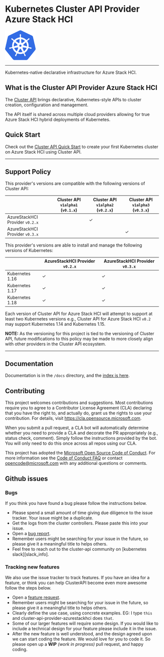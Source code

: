 # Kubernetes Cluster API Provider Azure Stack HCI

<img src="https://github.com/kubernetes/kubernetes/raw/master/logo/logo.png"  width="100">

------

Kubernetes-native declarative infrastructure for Azure Stack HCI.

## What is the Cluster API Provider Azure Stack HCI

The [Cluster API][cluster_api] brings declarative, Kubernetes-style APIs to cluster creation, configuration and management.

The API itself is shared across multiple cloud providers allowing for true Azure Stack HCI
hybrid deployments of Kubernetes.

## Quick Start

Check out the [Cluster API Quick Start][quickstart] to create your first Kubernetes cluster on Azure Stack HCI using Cluster API.

---

## Support Policy

This provider's versions are compatible with the following versions of Cluster API:

|  | Cluster API `v1alpha1` (`v0.1.x`) | Cluster API `v1alpha2` (`v0.2.x`) | Cluster API `v1alpha3` (`v0.3.x`) |
|---|---|---|---|
|AzureStackHCI Provider `v0.2.x` |  | ✓ |  |
|AzureStackHCI Provider `v0.3.x` |  |  | ✓ |

This provider's versions are able to install and manage the following versions of Kubernetes:

|  | AzureStackHCI Provider `v0.2.x` | AzureStackHCI Provider `v0.3.x`
|---|---|---|
| Kubernetes 1.16 | ✓ | ✓ |
| Kubernetes 1.17 | ✓ | ✓ |
| Kubernetes 1.18 | ✓ | ✓ |


Each version of Cluster API for Azure Stack HCI will attempt to support at least two Kubernetes versions e.g., Cluster API for Azure Stack HCI `v0.2` may support Kubernetes 1.14 and Kubernetes 1.15.

**NOTE:** As the versioning for this project is tied to the versioning of Cluster API, future modifications to this policy may be made to more closely align with other providers in the Cluster API ecosystem.

---

## Documentation

Documentation is in the `/docs` directory, and the [index is here](docs/README.md).

## Contributing

This project welcomes contributions and suggestions.  Most contributions require you to agree to a
Contributor License Agreement (CLA) declaring that you have the right to, and actually do, grant us
the rights to use your contribution. For details, visit https://cla.opensource.microsoft.com.

When you submit a pull request, a CLA bot will automatically determine whether you need to provide
a CLA and decorate the PR appropriately (e.g., status check, comment). Simply follow the instructions
provided by the bot. You will only need to do this once across all repos using our CLA.

This project has adopted the [Microsoft Open Source Code of Conduct](https://opensource.microsoft.com/codeofconduct/).
For more information see the [Code of Conduct FAQ](https://opensource.microsoft.com/codeofconduct/faq/) or
contact [opencode@microsoft.com](mailto:opencode@microsoft.com) with any additional questions or comments.

## Github issues

### Bugs

If you think you have found a bug please follow the instructions below.

- Please spend a small amount of time giving due diligence to the issue tracker. Your issue might be a duplicate.
- Get the logs from the cluster controllers. Please paste this into your issue.
- Open a [bug report][bug_report].
- Remember users might be searching for your issue in the future, so please give it a meaningful title to helps others.
- Feel free to reach out to the cluster-api community on [kubernetes slack][slack_info].

### Tracking new features

We also use the issue tracker to track features. If you have an idea for a feature, or think you can help ClusterAPI become even more awesome follow the steps below.

- Open a [feature request][feature_request].
- Remember users might be searching for your issue in the future, so please
  give it a meaningful title to helps others.
- Clearly define the use case, using concrete examples. EG: I type `this` and
  cluster-api-provider-azurestackhci does `that`.
- Some of our larger features will require some design. If you would like to
  include a technical design for your feature please include it in the issue.
- After the new feature is well understood, and the design agreed upon we can
  start coding the feature. We would love for you to code it. So please open
  up a **WIP** *(work in progress)* pull request, and happy coding.

<!-- References -->

[bug_report]: https://github.com/microsoft/cluster-api-provider-azurestackhci/issues/new?template=bug_report.md
[feature_request]: https://github.com/microsoft/cluster-api-provider-azurestackhci/issues/new?template=feature_request.md
[cluster_api]: https://github.com/kubernetes-sigs/cluster-api
[quickstart]: https://cluster-api.sigs.k8s.io/user/quick-start.html
